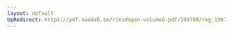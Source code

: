 ```yaml
---
layout: default
UpRedirect: https://pdf.swedeb.se/riksdagen-volumeG-pdf/199798/reg_199798/reg_199798_0392.pdf
---
```

